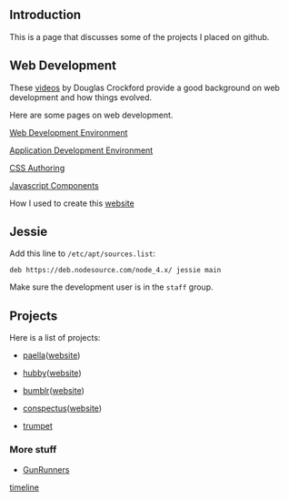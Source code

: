## Introduction

This is a page that discusses some of the projects I placed 
on github.

## Web Development

These [videos](https://www.youtube.com/playlist?list=PL7664379246A246CB) by
Douglas Crockford provide a good background on web development and how 
things evolved.


Here are some pages on web development.

[Web Development Environment](#pages/web-development-environment)

[Application Development Environment](#pages/application-development-environment)

[CSS Authoring](#pages/css-authoring)

[Javascript Components](#pages/javascript-components)

How I used to create this [website](#pages/github-pages)



## Jessie

Add this line to ```/etc/apt/sources.list```:

```deb https://deb.nodesource.com/node_4.x/ jessie main```


Make sure the development user is in the ```staff``` group.



## Projects

Here is a list of projects:

- [paella](https://github.com/umeboshi2/paella)([website](paella))

- [hubby](https://github.com/umeboshi2/hubby)([website](hubby))

- [bumblr](https://github.com/umeboshi2/bumblr)([website](bumblr))

- [conspectus](https://github.com/umeboshi2/conspectus)([website](conspectus))

- [trumpet](https://github.com/umeboshi2/trumpet)


### More stuff

- [GunRunners](https://github.com/umeboshi2/lamentations-of-the-hattiesburg-gun-runners)


[timeline](#pages/timeline)
